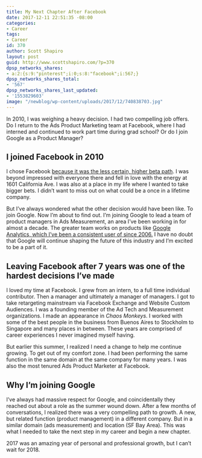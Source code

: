 ```yaml
---
title: My Next Chapter After Facebook
date: 2017-12-11 22:51:35 -08:00
categories:
- Career
tags:
- Career
id: 370
author: Scott Shapiro
layout: post
guid: http://www.scottshapiro.com/?p=370
dpsp_networks_shares:
- a:2:{s:9:"pinterest";i:0;s:8:"facebook";i:567;}
dpsp_networks_shares_total:
- '567'
dpsp_networks_shares_last_updated:
- '1553829603'
image: "/newblog/wp-content/uploads/2017/12/740838703.jpg"
---
```


In 2010, I was weighing a heavy decision. I had two compelling job offers. Do I return to the Ads Product Marketing team at Facebook, where I had interned and continued to work part time during grad school? Or do I join Google as a Product Manager?

## I joined Facebook in 2010

I chose Facebook [because it was the less certain, higher beta path](https://www.quora.com/Has-anyone-ever-turned-down-a-job-offer-from-Google-If-so-why/answer/Scott-Shapiro). I was beyond impressed with everyone there and fell in love with the energy at 1601 California Ave. I was also at a place in my life where I wanted to take bigger bets. I didn&#8217;t want to miss out on what could be a once in a lifetime company.

But I&#8217;ve always wondered what the other decision would have been like. To join Google. Now I&#8217;m about to find out. I&#8217;m joining Google to lead a team of product managers in Ads Measurement, an area I&#8217;ve been working in for almost a decade. The greater team works on products like [Google Analytics, which I&#8217;ve been a consistent user of since 2006.](http://avc.com/2009/07/do-windows-and-mac-users-read-blogs-differently/) I have no doubt that Google will continue shaping the future of this industry and I&#8217;m excited to be a part of it.

## Leaving Facebook after 7 years was one of the hardest decisions I&#8217;ve made

I loved my time at Facebook. I grew from an intern, to a full time individual contributor. Then a manager and ultimately a manager of managers. I got to take retargeting mainstream via Facebook Exchange and Website Custom Audiences. I was a founding member of the Ad Tech and Measurement organizations. I made an appearance in _Chaos Monkeys_. I worked with some of the best people in the business from Buenos Aires to Stockholm to Singapore and many places in between. These years are comprised of career experiences I never imagined myself having.

But earlier this summer, I realized I need a change to help me continue growing. To get out of my comfort zone. I had been performing the same function in the same domain at the same company for many years. I was also the most tenured Ads Product Marketer at Facebook.

## Why I&#8217;m joining Google

I&#8217;ve always had massive respect for Google, and coincidentally they reached out about a role as the summer wound down. After a few months of conversations, I realized there was a very compelling path to growth. A new, but related function (product management) in a different company. But in a similar domain (ads measurement) and location (SF Bay Area). This was what I needed to take the next step in my career and begin a new chapter.

2017 was an amazing year of personal and professional growth, but I can&#8217;t wait for 2018.
